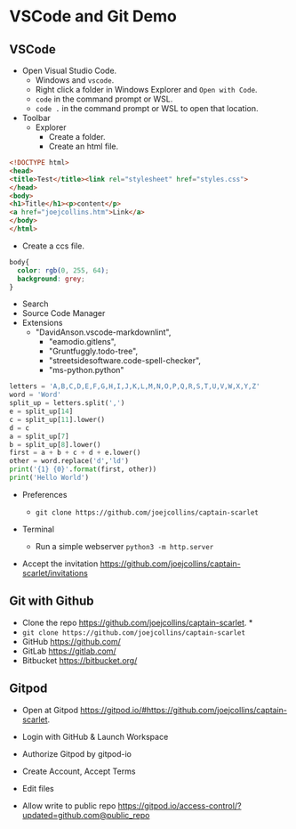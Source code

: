 
# VSCode and Git Demo

## VSCode

* Open Visual Studio Code.
  * Windows and `vscode`.
  * Right click a folder in Windows Explorer and `Open with Code`.
  * `code` in the command prompt or WSL.
  * `code .` in the command prompt or WSL to open that location.
* Toolbar
  * Explorer
    * Create a folder.
    * Create an html file.

```html
<!DOCTYPE html>
<head>
<title>Test</title><link rel="stylesheet" href="styles.css">
</head>
<body>
<h1>Title</h1><p>content</p>
<a href="joejcollins.htm">Link</a>
</body>
</html>
```

* Create a ccs file.

```css
body{
  color: rgb(0, 255, 64);
  background: grey;
}
```

  * Search
  * Source Code Manager
  * Extensions
    * "DavidAnson.vscode-markdownlint",
		* "eamodio.gitlens",
		* "Gruntfuggly.todo-tree",
		* "streetsidesoftware.code-spell-checker",
		* "ms-python.python"

```python
letters = 'A,B,C,D,E,F,G,H,I,J,K,L,M,N,O,P,Q,R,S,T,U,V,W,X,Y,Z'
word = 'Word'
split_up = letters.split(',')
e = split_up[14]
c = split_up[11].lower()
d = c
a = split_up[7]
b = split_up[8].lower()
first = a + b + c + d + e.lower()
other = word.replace('d','ld')
print('{1} {0}'.format(first, other))
print('Hello World')
```

* Preferences
  * `git clone https://github.com/joejcollins/captain-scarlet`

* Terminal
  * Run a simple webserver `python3 -m http.server`

* Accept the invitation <https://github.com/joejcollins/captain-scarlet/invitations>

## Git with Github

* Clone the repo <https://github.com/joejcollins/captain-scarlet>.
  *
* `git clone https://github.com/joejcollins/captain-scarlet`
* GitHub <https://github.com/>
* GitLab <https://gitlab.com/>
* Bitbucket <https://bitbucket.org/>

## Gitpod 

* Open at Gitpod <https://gitpod.io/#https://github.com/joejcollins/captain-scarlet>.
* Login with GitHub & Launch Workspace
* Authorize Gitpod by gitpod-io
* Create Account, Accept Terms

* Edit files

* Allow write to public repo https://gitpod.io/access-control/?updated=github.com@public_repo
